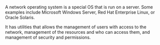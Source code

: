A network operating system is a special OS that is run on a server. Some examples include Microsoft Windows Server, Red Hat Enterprise Linux, or Oracle Solaris.

It has utilities that allows the management of users with access to the network, management of the resources and who can access them, and management of security and permissions.